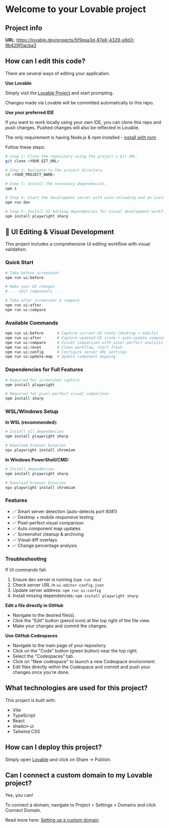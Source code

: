 # Welcome to your Lovable project

## Project info

**URL**: https://lovable.dev/projects/5f9eaa3d-87e8-4329-a9d3-9b429f0acba3

## How can I edit this code?

There are several ways of editing your application.

**Use Lovable**

Simply visit the [Lovable Project](https://lovable.dev/projects/5f9eaa3d-87e8-4329-a9d3-9b429f0acba3) and start prompting.

Changes made via Lovable will be committed automatically to this repo.

**Use your preferred IDE**

If you want to work locally using your own IDE, you can clone this repo and push changes. Pushed changes will also be reflected in Lovable.

The only requirement is having Node.js & npm installed - [install with nvm](https://github.com/nvm-sh/nvm#installing-and-updating)

Follow these steps:

```sh
# Step 1: Clone the repository using the project's Git URL.
git clone <YOUR_GIT_URL>

# Step 2: Navigate to the project directory.
cd <YOUR_PROJECT_NAME>

# Step 3: Install the necessary dependencies.
npm i

# Step 4: Start the development server with auto-reloading and an instant preview.
npm run dev

# Step 5: Install UI editing dependencies for visual development workflow
npm install playwright sharp
```

## 🎨 UI Editing & Visual Development

This project includes a comprehensive UI editing workflow with visual validation:

### Quick Start
```bash
# Take before screenshot
npm run ui:before

# Make your UI changes
# ... edit components ...

# Take after screenshot & compare
npm run ui:after
npm run ui:compare
```

### Available Commands
```bash
npm run ui:before      # Capture current UI state (desktop + mobile)
npm run ui:after       # Capture updated UI state + auto-update component map
npm run ui:compare     # Visual comparison with pixel-perfect analysis
npm run ui:reset       # Clean workflow, start fresh
npm run ui:config      # Configure server URL settings
npm run ui:update-map  # Update component mapping
```

### Dependencies for Full Features
```bash
# Required for screenshot capture
npm install playwright

# Required for pixel-perfect visual comparison
npm install sharp
```

### WSL/Windows Setup
**In WSL (recommended):**
```bash
# Install all dependencies
npm install playwright sharp

# Download browser binaries
npx playwright install chromium
```

**In Windows PowerShell/CMD:**
```bash
# Install dependencies  
npm install playwright sharp

# Download browser binaries
npx playwright install chromium
```

### Features
- ✅ Smart server detection (auto-detects port 8081)
- ✅ Desktop + mobile responsive testing
- ✅ Pixel-perfect visual comparison
- ✅ Auto component map updates
- ✅ Screenshot cleanup & archiving
- ✅ Visual diff overlays
- ✅ Change percentage analysis

### Troubleshooting
If UI commands fail:
1. Ensure dev server is running (`npm run dev`)
2. Check server URL in `ui-editor-config.json`
3. Update server address: `npm run ui:config`
4. Install missing dependencies: `npm install playwright sharp`

**Edit a file directly in GitHub**

- Navigate to the desired file(s).
- Click the "Edit" button (pencil icon) at the top right of the file view.
- Make your changes and commit the changes.

**Use GitHub Codespaces**

- Navigate to the main page of your repository.
- Click on the "Code" button (green button) near the top right.
- Select the "Codespaces" tab.
- Click on "New codespace" to launch a new Codespace environment.
- Edit files directly within the Codespace and commit and push your changes once you're done.

## What technologies are used for this project?

This project is built with:

- Vite
- TypeScript
- React
- shadcn-ui
- Tailwind CSS

## How can I deploy this project?

Simply open [Lovable](https://lovable.dev/projects/5f9eaa3d-87e8-4329-a9d3-9b429f0acba3) and click on Share -> Publish.

## Can I connect a custom domain to my Lovable project?

Yes, you can!

To connect a domain, navigate to Project > Settings > Domains and click Connect Domain.

Read more here: [Setting up a custom domain](https://docs.lovable.dev/tips-tricks/custom-domain#step-by-step-guide)
